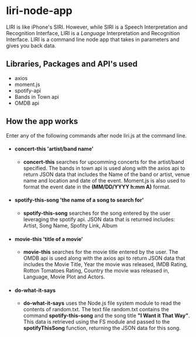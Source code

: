 # liri-node-app

LIRI is like iPhone's SIRI. However, while SIRI is a Speech Interpretation and Recognition Interface, LIRI is a _Language_ Interpretation and Recognition Interface. LIRI is a command line node app that takes in parameters and gives you back data.

## Libraries, Packages and API's used
* axios
* moment.js
* spotify-api
* Bands in Town api
* OMDB api


## How the app works
Enter any of the following commands after node liri.js at the command line.
- #### concert-this 'artist/band name'  
  - **concert-this** searches for upcomming concerts for the artist/band specified. The bands in town api is used along with the axios api to return JSON data that includes the Name of the band or artist, venue name and location and date of the event.
  Moment.js is also used to format the event date in the **(MM/DD/YYYY h:mm A)** format.
- #### spotify-this-song 'the name of a song to search for'
  - **spotify-this-song** searches for the song entered by the user leveraging the spotify api. JSON data that is returned includes:
      Artist, Song Name, Spofity Link, Album
- #### movie-this 'title of a movie' 
  - **movie-this** searches for the movie title entered by the user. The OMDB api is used along with the axios api to return JSON data that includes the Movie Title, Year the movie was released, IMDB Rating, Rotton Tomatoes Rating, Country the movie was released in, Language, Movie Plot and Actors.
- #### do-what-it-says
  - **do-what-it-says** uses the Node.js file system module to read the contents of random.txt. The text file random.txt contains the command **spotify-this-song** and the song title **"I Want it That Way"**. This data is retrieved using the FS module and passed to the **spotifyThisSong** function, returning the JSON data for this song. 

